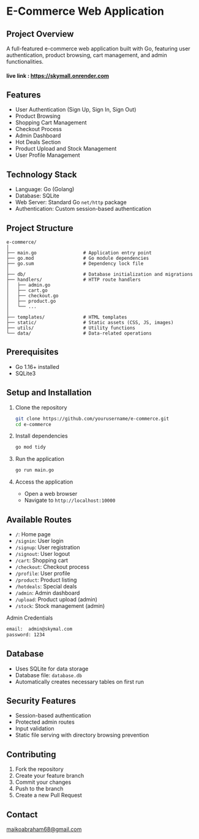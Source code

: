 # E-Commerce Web Application

## Project Overview
A full-featured e-commerce web application built with Go, featuring user authentication, product browsing, cart management, and admin functionalities.

#### live link : https://skymall.onrender.com

## Features
- User Authentication (Sign Up, Sign In, Sign Out)
- Product Browsing
- Shopping Cart Management
- Checkout Process
- Admin Dashboard
- Hot Deals Section
- Product Upload and Stock Management
- User Profile Management

## Technology Stack
- Language: Go (Golang)
- Database: SQLite
- Web Server: Standard Go `net/http` package
- Authentication: Custom session-based authentication

## Project Structure
```
e-commerce/
│
├── main.go                 # Application entry point
├── go.mod                  # Go module dependencies
├── go.sum                  # Dependency lock file
│
├── db/                     # Database initialization and migrations
├── handlers/               # HTTP route handlers
│   ├── admin.go
│   ├── cart.go
│   ├── checkout.go
│   ├── product.go
│   └── ...
│
├── templates/              # HTML templates
├── static/                 # Static assets (CSS, JS, images)
├── utils/                  # Utility functions
└── data/                   # Data-related operations
```

## Prerequisites
- Go 1.16+ installed
- SQLite3

## Setup and Installation
1. Clone the repository
   ```bash
   git clone https://github.com/yourusername/e-commerce.git
   cd e-commerce
   ```

2. Install dependencies
   ```bash
   go mod tidy
   ```

3. Run the application
   ```bash
   go run main.go
   ```

4. Access the application
   - Open a web browser
   - Navigate to `http://localhost:10000`

## Available Routes
- `/`: Home page
- `/signin`: User login
- `/signup`: User registration
- `/signout`: User logout
- `/cart`: Shopping cart
- `/checkout`: Checkout process
- `/profile`: User profile
- `/product`: Product listing
- `/hotdeals`: Special deals
- `/admin`: Admin dashboard
- `/upload`: Product upload (admin)
- `/stock`: Stock management (admin)

Admin Credentials
   ```bash
   email:  admin@skymal.com
   password: 1234
   ```

## Database
- Uses SQLite for data storage
- Database file: `database.db`
- Automatically creates necessary tables on first run

## Security Features
- Session-based authentication
- Protected admin routes
- Input validation
- Static file serving with directory browsing prevention

## Contributing
1. Fork the repository
2. Create your feature branch
3. Commit your changes
4. Push to the branch
5. Create a new Pull Request

## Contact
maikoabraham68@gmail.com